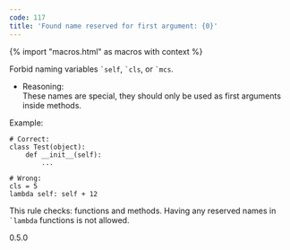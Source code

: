 ```yaml
---
code: 117
title: 'Found name reserved for first argument: {0}'
---
```


{% import "macros.html" as macros with context %}

Forbid naming variables `` `self ``, `` `cls ``, or `` `mcs ``.

  - Reasoning:  
    These names are special, they should only be used as first arguments
    inside methods.

Example:

    # Correct:
    class Test(object):
        def __init__(self):
            ...
    
    # Wrong:
    cls = 5
    lambda self: self + 12

This rule checks: functions and methods. Having any reserved names in
`` `lambda `` functions is not allowed.

<div class="versionadded">

0.5.0

</div>
